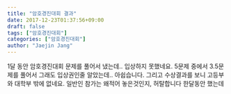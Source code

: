 ```yaml
---
title: "암호경진대회 결과"
date: 2017-12-23T01:37:56+09:00
draft: false
tags: ["암호경진대회"]
categories: ["암호경진대회"]
author: "Jaejin Jang"
---
```


1달 동안 암호경진대회 문제를 풀어서 냈는데.. 입상하지 못했네요. 
5문제 중에서 3.5문제를 풀어서 그래도 입상권인줄 알았는데.. 아쉽습니다.
그리고 수상결과를 보니 고등부와 대학부 밖에 없네요. 일반인 참가는 왜적어 놓은것인지, 허탈합니다 한달동안 했는데

